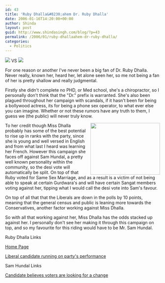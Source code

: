 ```yaml
---
id: 43
title: 'Ruby Dhalla&#8230;ahem Dr. Ruby Dhalla'
date: 2006-01-16T14:20:00+00:00
author: Shinda
layout: post
guid: http://www.shindasingh.com/blog/?p=43
permalink: /2006/01/ruby-dhallaahem-dr-ruby-dhalla/
categories:
  - Politics
---
```

<div>
  <a href="http://www.shindasingh.com/blog/uploaded_images/Dhalla_Ruby_06-734968.gif"><img border="0" src="http://www.shindasingh.com/blog/uploaded_images/Dhalla_Ruby_06-733035.gif" /></a> VS <a href="http://www.shindasingh.com/blog/uploaded_images/Hundal_Samv2-768469.gif"><img border="0" src="http://www.shindasingh.com/blog/uploaded_images/Hundal_Samv2-761004.gif" /></a>
</div>

For one reason or another I've never been a big fan of Dr. Ruby Dhalla. Never really, known her, heard her, let alone seen her, so me not being a fan of her is pretty shallow and really judgmental.

Firstly she didn't complete no PHD, or Med school, she's a chiropractor, so I personally don't think that the "Dr." prefix is warranted. She's also been plagued throughout her campaign with scandals, if it hasn't been for being a bollywood actress, its for being a phone sex operator, to what ever else you can imagine. Whether or not these rumors have any truth to them, I guess we (the public) will never truly know.

[<img width="226" height="169" border="0" align="right" src="http://www.shindasingh.com/blog/uploaded_images/107864-42551-752032.jpg" />](http://www.shindasingh.com/blog/uploaded_images/107864-42551-758350.jpg)To her credit though Miss Dhalla probably has some of the best potential to rise up in ranks with the party, since she is young and well versed in English and from what last I heard was learning her French. However this campaign she faces off against Sam Hundal, a pretty well known personality within the community, so the desi vote will automatically be split. On top of that Ruby voted for Same Sex Marriage, and as a result is a victim of not being able to speak at certain Gurdwara's and will have certain Sangat members voting against her, tipping what I would call the desi vote into Sam's favour.

On top of all that that the Liberals are down in the polls by 10 points, meaning that the general census and public is leaning more towards the Conservatives, another factor working against Miss Dhalla.

So with all that working against her, Miss Dhalla has the odds stacked up against her. I personally don't see her making it through this campaign on top, and so my favourite for this riding would have to be Mr. Sam Hundal.

Ruby Dhalla Links
  
[Home Page](http://www.rubydhalla.ca)
  
[Liberal candidate running on party's performance](http://www.northpeel.com/br/election2006/springdale/story/3262955p-3778087c.html)

Sam Hundal Links
  
[Candidate believes voters are looking for a change](http://www.northpeel.com/br/election2006/springdale/story/3262952p-3778078c.html)